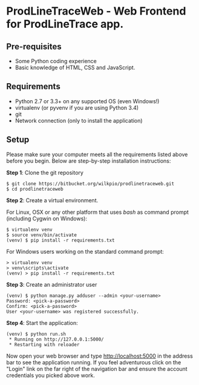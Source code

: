 ProdLineTraceWeb - Web Frontend for ProdLineTrace app.
================

Pre-requisites
--------------

- Some Python coding experience
- Basic knowledge of HTML, CSS and JavaScript.

Requirements
------------

- Python 2.7 or 3.3+ on any supported OS (even Windows!)
- virtualenv (or pyvenv if you are using Python 3.4)
- git
- Network connection (only to install the application)

Setup
-----

Please make sure your computer meets all the requirements listed above before you begin. 
Below are step-by-step installation instructions:

**Step 1**: Clone the git repository

    $ git clone https://bitbucket.org/wilkpio/prodlinetraceweb.git
    $ cd prodlinetraceweb

**Step 2**: Create a virtual environment.

For Linux, OSX or any other platform that uses *bash* as command prompt (including Cygwin on Windows):

    $ virtualenv venv
    $ source venv/bin/activate
    (venv) $ pip install -r requirements.txt

For Windows users working on the standard command prompt:

    > virtualenv venv
    > venv\scripts\activate
    (venv) > pip install -r requirements.txt

**Step 3**: Create an administrator user

    (venv) $ python manage.py adduser --admin <your-username>
    Password: <pick-a-password>
    Confirm: <pick-a-password>
    User <your-username> was registered successfully.

**Step 4**: Start the application:

    (venv) $ python run.sh
     * Running on http://127.0.0.1:5000/
     * Restarting with reloader

Now open your web browser and type [http://localhost:5000](http://localhost:5000) in the address bar to see the application running. If you feel adventurous click on the "Login" link on the far right of the navigation bar and ensure the account credentials you picked above work.
